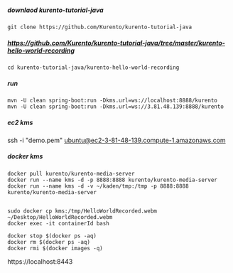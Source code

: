 
##### downlaod kurento-tutorial-java
```
git clone https://github.com/Kurento/kurento-tutorial-java
```


##### https://github.com/Kurento/kurento-tutorial-java/tree/master/kurento-hello-world-recording
```
cd kurento-tutorial-java/kurento-hello-world-recording
```


##### run
```
mvn -U clean spring-boot:run -Dkms.url=ws://localhost:8888/kurento
mvn -U clean spring-boot:run -Dkms.url=ws://3.81.48.139:8888/kurento
```

##### ec2 kms
ssh -i "demo.pem" ubuntu@ec2-3-81-48-139.compute-1.amazonaws.com

##### docker kms
```
docker pull kurento/kurento-media-server
docker run --name kms -d -p 8888:8888 kurento/kurento-media-server
docker run --name kms -d -v ~/kaden/tmp:/tmp -p 8888:8888  kurento/kurento-media-server


sudo docker cp kms:/tmp/HelloWorldRecorded.webm ~/Desktop/HelloWorldRecorded.webm
docker exec -it containerId bash   

docker stop $(docker ps -aq)    
docker rm $(docker ps -aq)    
docker rmi $(docker images -q)
```

https://localhost:8443

